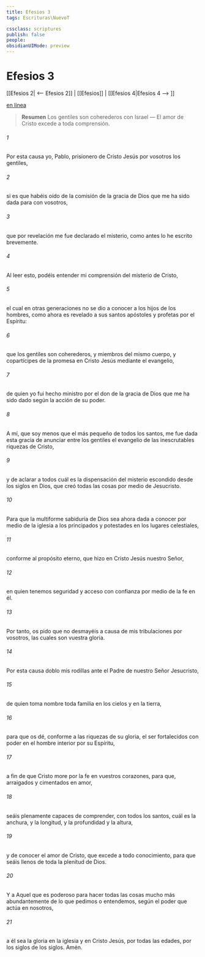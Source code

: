 ```yaml
---
title: Efesios 3
tags: Escrituras\NuevoT

cssclass: scriptures
publish: false
people:
obsidianUIMode: preview
---
```


# Efesios 3
[[Efesios 2| <-- Efesios 2]] | [[Efesios]] | [[Efesios 4|Efesios 4 --> ]]

[en línea](https://churchofjesuschrist.org/study/scriptures/nt/eph/3?lang=spa)

> __Resumen__
Los gentiles son coherederos con Israel — El amor de Cristo excede a toda comprensión.

###### 1 
Por esta causa yo, Pablo, prisionero de Cristo Jesús por vosotros los gentiles,

###### 2 
si es que habéis oído de la comisión de la gracia de Dios que me ha sido dada para con vosotros,

###### 3 
que por revelación me fue declarado el misterio, como antes lo he escrito brevemente.

###### 4 
Al leer esto, podéis entender mi comprensión del misterio de Cristo,

###### 5 
el cual en otras generaciones no se dio a conocer a los hijos de los hombres, como ahora es revelado a sus santos apóstoles y profetas por el Espíritu:

###### 6 
que los gentiles son coherederos, y miembros del mismo cuerpo, y copartícipes de la promesa en Cristo Jesús mediante el evangelio,

###### 7 
de quien yo fui hecho ministro por el don de la gracia de Dios que me ha sido dado según la acción de su poder.

###### 8 
A mí, que soy menos que el más pequeño de todos los santos, me fue dada esta gracia de anunciar entre los gentiles el evangelio de las inescrutables riquezas de Cristo,

###### 9 
y de aclarar a todos cuál es la dispensación del misterio escondido desde los siglos en Dios, que creó todas las cosas por medio de Jesucristo.

###### 10 
Para que la multiforme sabiduría de Dios sea ahora dada a conocer por medio de la iglesia a los principados y potestades en los lugares celestiales,

###### 11 
conforme al propósito eterno, que hizo en Cristo Jesús nuestro Señor,

###### 12 
en quien tenemos seguridad y acceso con confianza por medio de la fe en él.

###### 13 
Por tanto, os pido que no desmayéis a causa de mis tribulaciones por vosotros, las cuales son vuestra gloria.

###### 14 
Por esta causa doblo mis rodillas ante el Padre de nuestro Señor Jesucristo,

###### 15 
de quien toma nombre toda familia en los cielos y en la tierra,

###### 16 
para que os dé, conforme a las riquezas de su gloria, el ser fortalecidos con poder en el hombre interior por su Espíritu,

###### 17 
a fin de que Cristo more por la fe en vuestros corazones, para que, arraigados y cimentados en amor,

###### 18 
seáis plenamente capaces de comprender, con todos los santos, cuál es la anchura, y la longitud, y la profundidad y la altura,

###### 19 
y de conocer el amor de Cristo, que excede a todo conocimiento, para que seáis llenos de toda la plenitud de Dios.

###### 20 
Y a Aquel que es poderoso para hacer todas las cosas mucho más abundantemente de lo que pedimos o entendemos, según el poder que actúa en nosotros,

###### 21 
a él sea la gloria en la iglesia y en Cristo Jesús, por todas las edades, por los siglos de los siglos. Amén.

